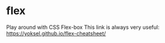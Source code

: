 # flex
Play around with CSS Flex-box
This link is always very useful: https://yoksel.github.io/flex-cheatsheet/
